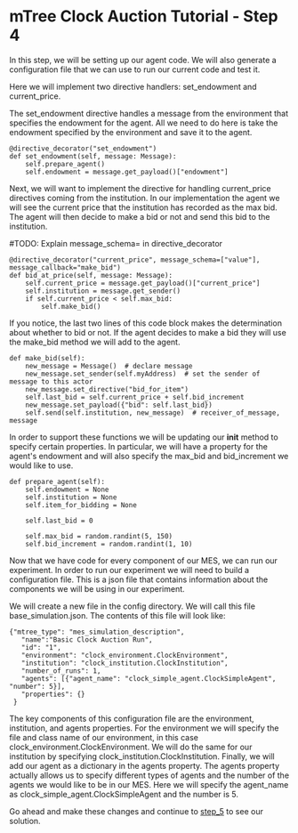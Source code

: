# mTree Clock Auction Tutorial - Step 4

In this step, we will be setting up our agent code. We will also generate a configuration file that we can use to run our current code and test it.

Here we will implement two directive handlers: set_endowment and current_price. 

The set_endowment directive handles a message from the environment that specifies the endowment for the agent. All we need to do here is take the endowment specified by the environment and save it to the agent.

```
@directive_decorator("set_endowment")
def set_endowment(self, message: Message):
    self.prepare_agent()    
    self.endowment = message.get_payload()["endowment"]
```

Next, we will want to implement the directive for handling current_price directives coming from the institution. In our implementation the agent we will see the current price that the institution has recorded as the max bid. The agent will then decide to make a bid or not and send this bid to the institution.

#TODO:  Explain message_schema= in directive_decorator
```
@directive_decorator("current_price", message_schema=["value"], message_callback="make_bid")
def bid_at_price(self, message: Message):
    self.current_price = message.get_payload()["current_price"]
    self.institution = message.get_sender()
    if self.current_price < self.max_bid:
        self.make_bid()
```

If you notice, the last two lines of this code block makes the determination about whether to bid or not. If the agent decides to make a bid they will use the make_bid method we will add to the agent.

```
def make_bid(self):
    new_message = Message()  # declare message
    new_message.set_sender(self.myAddress)  # set the sender of message to this actor
    new_message.set_directive("bid_for_item")
    self.last_bid = self.current_price + self.bid_increment
    new_message.set_payload({"bid": self.last_bid})
    self.send(self.institution, new_message)  # receiver_of_message, message
```

In order to support these functions we will be updating our __init__ method to specify certain properties.  In particular, we will have a property for the agent's endowment and will also specify the max_bid and bid_increment we would like to use.

```
def prepare_agent(self):
    self.endowment = None
    self.institution = None
    self.item_for_bidding = None

    self.last_bid = 0

    self.max_bid = random.randint(5, 150)
    self.bid_increment = random.randint(1, 10)
```

Now that we have code for every component of our MES, we can run our experiment. In order to run our experiment we will need to build a configuration file. This is a json file that contains information about the components we will be using in our experiment.

We will create a new file in the config directory. We will call this file base_simulation.json. The contents of this file will look like:

```
{"mtree_type": "mes_simulation_description",
   "name":"Basic Clock Auction Run",
   "id": "1",
   "environment": "clock_environment.ClockEnvironment",
   "institution": "clock_institution.ClockInstitution",
   "number_of_runs": 1,
   "agents": [{"agent_name": "clock_simple_agent.ClockSimpleAgent", "number": 5}],
   "properties": {}
 }
```

The key components of this configuration file are the environment, institution, and agents properties. For the environment we will specify the file and class name of our environment, in this case clock_environment.ClockEnvironment. We will do the same for our institution by specifying clock_institution.ClockInstitution. Finally, we will add our agent as a dictionary in the agents property. The agents property actually allows us to specify different types of agents and the number of the agents we would like to be in our MES. Here we will specify the agent_name as clock_simple_agent.ClockSimpleAgent and the number is 5.



<!--- In order then to run this we will run the following command in the command line in the root direction of this tutorial `mTree_developer_server`. This will launch the mTree appication and a browser. You will then want to select the step_4 MES. Then click the configurations button. Then click the basic_simulation configuraiton. Finally, click the "Run Configuration" button and this will run your MES. You will notice a logs directory gets created in the step_4 directory, but you'll notice the log messages could be improved.
--->

Go ahead and make these changes and continue to [step_5](../step_5) to see our solution.
            
            
        
